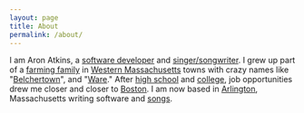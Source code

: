 ```yaml
---
layout: page
title: About
permalink: /about/
---
```


I am Aron Atkins, a
[software developer](https://www.linkedin.com/in/aronatkins) and
[singer/songwriter](https://soundcloud.com/aronatkins). I grew up part of a
[farming family](http://atkinsfarms.com/) in
[Western Massachusetts](http://en.wikipedia.org/wiki/Western_Massachusetts)
towns with crazy names like "[Belchertown](http://www.belchertown.org)", and
"[Ware](http://www.townofware.com/)." After
[high school](http://www.cathedralhigh.org/) and
[college](http://www.wpi.edu/), job opportunities drew me closer and closer to
[Boston](http://www.cityofboston.gov). I am now based in
[Arlington](http://www.arlingtonma.gov), Massachusetts writing software and
[songs](https://soundcloud.com/aronatkins/).
